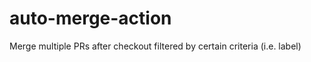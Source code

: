 # auto-merge-action

Merge multiple PRs after checkout filtered by certain criteria (i.e. label)

```yaml
```